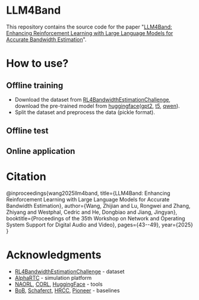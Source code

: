 # LLM4Band
This repository contains the source code for the paper "[LLM4Band: Enhancing Reinforcement Learning with Large Language Models for Accurate Bandwidth Estimation](https://dl.acm.org/doi/10.1145/3712678.3721880)".

# How to use?
## Offline training
- Download the dataset from [RL4BandwidthEstimationChallenge]((https://github.com/microsoft/RL4BandwidthEstimationChallenge)), download the pre-trained model from [huggingface](https://huggingface.co/)([gpt2](https://huggingface.co/openai-community/gpt2), [t5](https://huggingface.co/google-t5/t5-base), [qwen](https://huggingface.co/Qwen/Qwen1.5-0.5B)).
- Split the dataset and preprocess the data (pickle format).
## Offline test
## Online application
# Citation
@inproceedings{wang2025llm4band,
  title={LLM4Band: Enhancing Reinforcement Learning with Large Language Models for Accurate Bandwidth Estimation},
  author={Wang, Zhijian and Lu, Rongwei and Zhang, Zhiyang and Westphal, Cedric and He, Dongbiao and Jiang, Jingyan},
  booktitle={Proceedings of the 35th Workshop on Network and Operating System Support for Digital Audio and Video},
  pages={43--49},
  year={2025}
}
# Acknowledgments
- [RL4BandwidthEstimationChallenge](https://github.com/microsoft/RL4BandwidthEstimationChallenge) - dataset
- [AlphaRTC](https://github.com/OpenNetLab/AlphaRTC) - simulation platform
- [NAORL](https://github.com/bytedance/offline-RL-congestion-control), [CORL](https://github.com/tinkoff-ai/CORL), [HuggingFace](https://huggingface.co/) - tools
- [BoB](https://github.com/NUStreaming/BoB), [Schaferct](https://github.com/n13eho/Schaferct), [HRCC](https://github.com/thegreatwb/HRCC), [Pioneer](https://github.com/sjtu-medialab/Pioneer) - baselines
